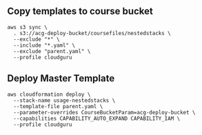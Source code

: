 
## Copy templates to course bucket
```
aws s3 sync \
  . s3://acg-deploy-bucket/coursefiles/nestedstacks \
  --exclude "*" \
  --include "*.yaml" \
  --exclude "parent.yaml" \
  --profile cloudguru
```

## Deploy Master Template
```
aws cloudformation deploy \
  --stack-name usage-nestedstacks \
  --template-file parent.yaml \
  --parameter-overrides CourseBucketParam=acg-deploy-bucket \
  --capabilities CAPABILITY_AUTO_EXPAND CAPABILITY_IAM \
  --profile cloudguru
```
